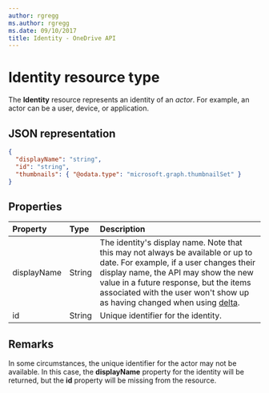 ```yaml
---
author: rgregg
ms.author: rgregg
ms.date: 09/10/2017
title: Identity - OneDrive API
---
```

# Identity resource type

The **Identity** resource represents an identity of an _actor_.
For example, an actor can be a user, device, or application.

## JSON representation

<!-- { "blockType": "resource", "@odata.type": "microsoft.graph.identity",
  "openType": true,
 "optionalProperties": ["displayName", "thumbnails"] } -->
```json
{
  "displayName": "string",
  "id": "string",
  "thumbnails": { "@odata.type": "microsoft.graph.thumbnailSet" }
}
```

## Properties

| Property    | Type   | Description                                                                                                                                                                                                                                                                                                           |
|:------------|:-------|:----------------------------------------------------------------------------------------------------------------------------------------------------------------------------------------------------------------------------------------------------------------------------------------------------------------------|
| displayName | String | The identity's display name. Note that this may not always be available or up to date. For example, if a user changes their display name, the API may show the new value in a future response, but the items associated with the user won't show up as having changed when using [delta](../api/driveitem_delta.md).     |
| id          | String | Unique identifier for the identity.                                                                                                                                                                                                                                                                                   |

## Remarks

In some circumstances, the unique identifier for the actor may not be available.
In this case, the **displayName** property for the identity will be returned, but the **id** property will be missing from the resource.

<!-- uuid: 8fcb5dbc-d5aa-4681-8e31-b001d5168d79
2015-10-25 14:57:30 UTC -->
<!-- {
  "type": "#page.annotation",
  "description": "Identity contains information about an app, user, or group.",
  "keywords": "identity,owner,modifier,app,user,group",
  "section": "documentation",
  "tocPath": "Resources/Identity"

} -->
